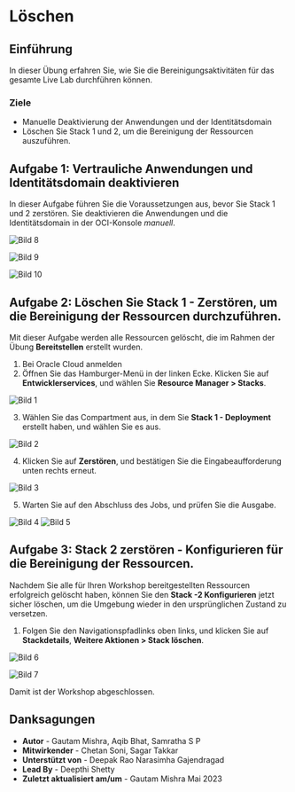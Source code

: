 # Löschen

## Einführung

In dieser Übung erfahren Sie, wie Sie die Bereinigungsaktivitäten für das gesamte Live Lab durchführen können.

### Ziele

*   Manuelle Deaktivierung der Anwendungen und der Identitätsdomain
*   Löschen Sie Stack 1 und 2, um die Bereinigung der Ressourcen auszuführen.

## Aufgabe 1: Vertrauliche Anwendungen und Identitätsdomain deaktivieren

In dieser Aufgabe führen Sie die Voraussetzungen aus, bevor Sie Stack 1 und 2 zerstören. Sie deaktivieren die Anwendungen und die Identitätsdomain in der OCI-Konsole _manuell_.

![Bild 8](./images/image8.png "Bild 8")

![Bild 9](./images/image9.png "Bild 9")

![Bild 10](./images/image10.png "image10")

## Aufgabe 2: Löschen Sie Stack 1 - Zerstören, um die Bereinigung der Ressourcen durchzuführen.

Mit dieser Aufgabe werden alle Ressourcen gelöscht, die im Rahmen der Übung **Bereitstellen** erstellt wurden.

1.  Bei Oracle Cloud anmelden
2.  Öffnen Sie das Hamburger-Menü in der linken Ecke. Klicken Sie auf **Entwicklerservices**, und wählen Sie **Resource Manager > Stacks**.

![Bild 1](./images/image1.png "Bild 1")

3.  Wählen Sie das Compartment aus, in dem Sie **Stack 1 - Deployment** erstellt haben, und wählen Sie es aus.

![Bild 2](./images/image2.png "Bild 2")

4.  Klicken Sie auf **Zerstören**, und bestätigen Sie die Eingabeaufforderung unten rechts erneut.

![Bild 3](./images/image3.png "Bild 3")

5.  Warten Sie auf den Abschluss des Jobs, und prüfen Sie die Ausgabe.

![Bild 4](./images/image4.png "Bild 4") ![Bild 5](./images/image5.png "Bild 5")

## Aufgabe 3: Stack 2 zerstören - Konfigurieren für die Bereinigung der Ressourcen.

Nachdem Sie alle für Ihren Workshop bereitgestellten Ressourcen erfolgreich gelöscht haben, können Sie den **Stack -2 Konfigurieren** jetzt sicher löschen, um die Umgebung wieder in den ursprünglichen Zustand zu versetzen.

1.  Folgen Sie den Navigationspfadlinks oben links, und klicken Sie auf **Stackdetails**, **Weitere Aktionen > Stack löschen**.

![Bild 6](./images/image6.png "Bild 6")

![Bild 7](./images/image7.png "Bild 7")

Damit ist der Workshop abgeschlossen.

## Danksagungen

*   **Autor** - Gautam Mishra, Aqib Bhat, Samratha S P
*   **Mitwirkender** - Chetan Soni, Sagar Takkar
*   **Unterstützt von** - Deepak Rao Narasimha Gajendragad
*   **Lead By** - Deepthi Shetty
*   **Zuletzt aktualisiert am/um** - Gautam Mishra Mai 2023